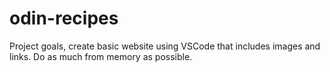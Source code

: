 # odin-recipes
Project goals, create basic website using VSCode that includes images and links. Do as much from memory as possible.